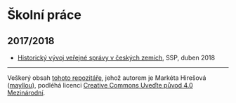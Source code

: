 # Školní práce

## 2017/2018

* [Historický vývoj veřejné správy v českých zemích](SSP--Historický-vývoj-veřejné-správy-v-českých-zemích.md), SSP, duben 2018

---

Veškerý obsah [tohoto repozitáře](https://github.com/mayllou/skolni-prace), jehož autorem je Markéta Hirešová ([mayllou](https://github.com/mayllou/)), podléhá licenci [Creative Commons Uveďte původ 4.0 Mezinárodní](https://creativecommons.org/licenses/by/4.0/deed.cs).

